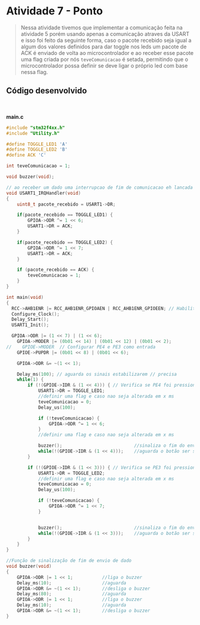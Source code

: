 # Atividade 7 - Ponto

> Nessa atividade tivemos que implementar a comunicação feita na atividade 5 porém usando apenas a comunicação atraves da USART e isso foi feito da seguinte forma, caso o pacote recebido seja igual a algum dos valores definidos para dar toggle nos leds um pacote de ACK é enviado de volta ao microcontrolador e ao receber esse pacote uma flag criada por nós `teveComunicacao` é setada, permitindo que o microcontrolador possa definir se deve ligar o próprio led com base nessa flag.

## Código desenvolvido

</br>

**main.c**
```c
#include "stm32f4xx.h"
#include "Utility.h"

#define TOGGLE_LED1 'A'
#define TOGGLE_LED2 'B'
#define ACK 'C'

int teveComunicacao = 1;

void buzzer(void);

// ao receber um dado uma interrupcao de fim de comunicacao eh lancada e
void USART1_IRQHandler(void)
{
	uint8_t pacote_recebido = USART1->DR;

	if(pacote_recebido == TOGGLE_LED1) {
		GPIOA->ODR ^= 1 << 6;
		USART1->DR = ACK;
	}

	if(pacote_recebido == TOGGLE_LED2) {
		GPIOA->ODR ^= 1 << 7;
		USART1->DR = ACK;
	}

	if (pacote_recebido == ACK) {
		teveComunicacao = 1;
	}
}

int main(void)
{
  RCC->AHB1ENR |= RCC_AHB1ENR_GPIOAEN | RCC_AHB1ENR_GPIOEEN; // Habilita o clock no barramento da porta GPIOA
  Configure_Clock();
  Delay_Start();
  USART1_Init();

  GPIOA->ODR |= (1 << 7) | (1 << 6);
	GPIOA->MODER |= (0b01 << 14) | (0b01 << 12) | (0b01 << 2);
//    GPIOE->MODER	// Configurar PE4 e PE3 como entrada
	GPIOE->PUPDR |= (0b01 << 8) | (0b01 << 6);

	GPIOA->ODR &= ~(1 << 1);

	Delay_ms(100); // aguarda os sinais estabilizarem // precisa
	while(1) {
		if (!(GPIOE->IDR & (1 << 4))) { // Verifica se PE4 foi pressionado
			USART1->DR = TOGGLE_LED1;
			//definir uma flag e caso nao seja alterada em x ms
			teveComunicacao = 0;
			Delay_us(100);

			if (!teveComunicacao) {
				GPIOA->ODR ^= 1 << 6;
			}
			//definir uma flag e caso nao seja alterada em x ms

			buzzer();							//sinaliza o fim do envio
			while(!(GPIOE->IDR & (1 << 4)));	//aguarda o botão ser solto
		}

		if (!(GPIOE->IDR & (1 << 3))) { // Verifica se PE3 foi pressionado
			USART1->DR = TOGGLE_LED2;
			//definir uma flag e caso nao seja alterada em x ms
			teveComunicacao = 0;
			Delay_us(100);

			if (!teveComunicacao) {
				GPIOA->ODR ^= 1 << 7;
			}


			buzzer();							//sinaliza o fim do envio
			while(!(GPIOE->IDR & (1 << 3)));	//aguarda o botão ser solto
		}
	}
}

//Função de sinalização de fim de envio de dado
void buzzer(void)
{
	GPIOA->ODR |= 1 << 1;			//liga o buzzer
	Delay_ms(10);					//aguarda
	GPIOA->ODR &= ~(1 << 1);		//desliga o buzzer
	Delay_ms(80);					//aguarda
	GPIOA->ODR |= 1 << 1;			//liga o buzzer
	Delay_ms(10);					//aguarda
	GPIOA->ODR &= ~(1 << 1);		//desliga o buzzer
}
```
